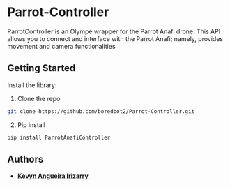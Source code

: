# Parrot-Controller
ParrotController is an Olympe wrapper for the Parrot Anafi drone.
This API allows you to connect and interface with the Parrot Anafi;
namely, provides movement and camera functionalities

## Getting Started
Install the library:
1. Clone the repo
  ```sh
  git clone https://github.com/boredbot2/Parrot-Controller.git
  ```
2. Pip install
  ```sh
  pip install ParrotAnafiController
  ```

## Authors
* **[Kevyn Angueira Irizarry](https://github.com/boredbot2)**

